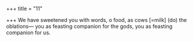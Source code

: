 +++
title = "11"

+++
We have sweetened you with words, o food, as cows [=milk] (do) the  oblations—
you as feasting companion for the gods, you as feasting companion
for us.